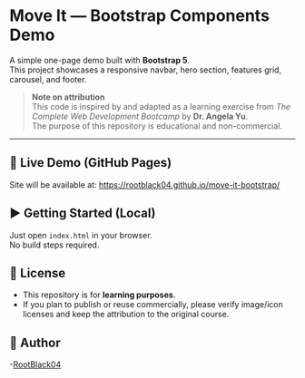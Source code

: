 # Move It — Bootstrap Components Demo

A simple one-page demo built with **Bootstrap 5**.  
This project showcases a responsive navbar, hero section, features grid, carousel, and footer.

> **Note on attribution**  
> This code is inspired by and adapted as a learning exercise from *The Complete Web Development Bootcamp* by **Dr. Angela Yu**.  
> The purpose of this repository is educational and non-commercial.

---

## 🚀 Live Demo (GitHub Pages)
Site will be available at: https://rootblack04.github.io/move-it-bootstrap/

## ▶️ Getting Started (Local)
Just open `index.html` in your browser.  
No build steps required.

## 📄 License
- This repository is for **learning purposes**.
- If you plan to publish or reuse commercially, please verify image/icon licenses and keep the attribution to the original course.

## 👤 Author
-[RootBlack04](https://github.com/RootBlack04)
